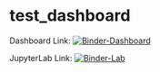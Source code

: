 # test_dashboard

Dashboard Link: [![Binder-Dashboard](https://mybinder.org/badge_logo.svg)](https://mybinder.org/v2/gh/rmg55/test_dashboard/master?urlpath=panel/test_dashboard)

JupyterLab Link: [![Binder-Lab](https://mybinder.org/badge_logo.svg)](https://mybinder.org/v2/gh/rmg55/test_dashboard/master?urlpath=lab/tree/test_dashboard.ipynb)
